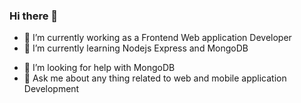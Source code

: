 ### Hi there 👋

<!--
**ahsanahmedkhan/ahsanahmedkhan** is a ✨ _special_ ✨ repository because its `README.md` (this file) appears on your GitHub profile.

Here are some ideas to get you started:
-->
- 🔭 I’m currently working as a Frontend Web application Developer
- 🌱 I’m currently learning Nodejs Express and MongoDB
<!--
 - 👯 I’m looking to collaborate on --> 
- 🤔 I’m looking for help with MongoDB  
- 💬 Ask me about any thing related to web and mobile application Development
<!--
 - 📫 How to reach me: 
- 😄 Pronouns: ...
- ⚡ Fun fact: ...
-->
